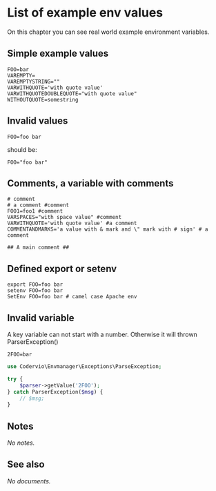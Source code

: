 # List of example env values

On this chapter you can see real world example environment variables.

## Simple example values

```shell
FOO=bar
VAREMPTY=
VAREMPTYSTRING=""
VARWITHQUOTE='with quote value'
VARWITHQUOTEDOUBLEQUOTE="with quote value"
WITHOUTQUOTE=somestring
```

## Invalid values

```shell
FOO=foo bar
```

should be:

```shell
FOO="foo bar"
```

## Comments, a variable with comments

```shell
# comment
# a comment #comment
FOO1=foo1 #comment
VARSPACES="with space value" #comment
VARWITHQUOTE='with quote value' #a comment
COMMENTANDMARKS='a value with & mark and \" mark with # sign' # a comment

## A main comment ##
```

## Defined export or setenv

```shell
export FOO=foo bar
setenv FOO=foo bar
SetEnv FOO=foo bar # camel case Apache env
```

## Invalid variable

A key variable can not start with a number. Otherwise it will thrown ParserException()

```shell
2FOO=bar
```

```php
use Codervio\Envmanager\Exceptions\ParseException;

try {
    $parser->getValue('2FOO');
} catch ParserException($msg) {
    // $msg;
}
```

## Notes

_No notes._

## See also

_No documents._
